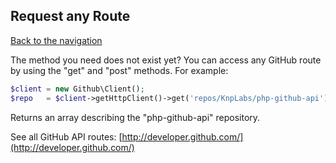 ## Request any Route
[Back to the navigation](index.md)

The method you need does not exist yet? You can access any GitHub route by using the "get" and "post" methods.
For example:

```php
$client = new Github\Client();
$repo   = $client->getHttpClient()->get('repos/KnpLabs/php-github-api');
```

Returns an array describing the "php-github-api" repository.

See all GitHub API routes: [http://developer.github.com/](http://developer.github.com/)
